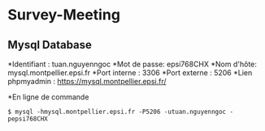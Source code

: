 # Survey-Meeting

## Mysql Database

*Identifiant : tuan.nguyenngoc
*Mot de passe: epsi768CHX
*Nom d'hôte: mysql.montpellier.epsi.fr
*Port interne : 3306
*Port externe : 5206
*Lien phpmyadmin : https://mysql.montpellier.epsi.fr/

*En ligne de commande
```
$ mysql -hmysql.montpellier.epsi.fr -P5206 -utuan.nguyenngoc -pepsi768CHX
```